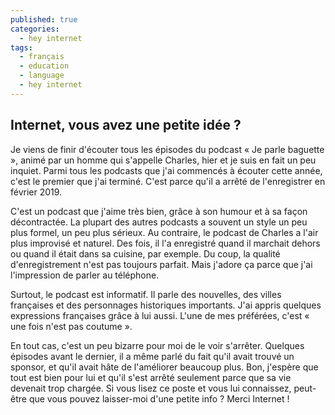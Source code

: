 ```yaml
---
published: true
categories:
  - hey internet
tags:
  - français
  - education
  - language
  - hey internet
---
```

## Internet, vous avez une petite idée ?

Je viens de finir d'écouter tous les épisodes du podcast « Je parle baguette », animé par un homme qui s'appelle Charles, hier et je suis en fait un peu inquiet. Parmi tous les podcasts que j'ai commencés à écouter cette année, c'est le premier que j'ai terminé. C'est parce qu'il a arrêté de l'enregistrer en février 2019. 

C'est un podcast que j'aime très bien, grâce à son humour et à sa façon décontractée. La plupart des autres podcasts a souvent un style un peu plus formel, un peu plus sérieux. Au contraire, le podcast de Charles a l'air plus improvisé et naturel. Des fois, il l'a enregistré quand il marchait dehors ou quand il était dans sa cuisine, par exemple. Du coup, la qualité d'enregistrement n'est pas toujours parfait. Mais j'adore ça parce que j'ai l'impression de parler au téléphone. 

Surtout, le podcast est informatif. Il parle des nouvelles, des villes françaises et des personnages historiques importants. J'ai appris quelques expressions françaises grâce à lui aussi. L'une de mes préférées, c'est « une fois n'est pas coutume ».

En tout cas, c'est un peu bizarre pour moi de le voir s'arrêter. Quelques épisodes avant le dernier, il a même parlé du fait qu'il avait trouvé un sponsor, et qu'il avait hâte de l'améliorer beaucoup plus. Bon, j'espère que tout est bien pour lui et qu'il s'est arrêté seulement parce que sa vie devenait trop chargée. Si vous lisez ce poste et vous lui connaissez, peut-être que vous pouvez laisser-moi d'une petite info ? Merci Internet !
